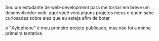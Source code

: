 Sou um estudante de web-development para me tornar em breve um desenvolvedor web. aqui você verá alguns projetos meus e quem sabe curiosades sobre eles que eu esteja afim de botar



o "Xylophone" é meu primeiro projeto publicado, mas não foi a minha primeira tentativa
